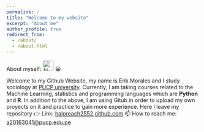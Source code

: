 ```yaml
---
permalink: /
title: "Welcome to my website"
excerpt: "About me"
author_profile: true
redirect_from: 
  - /about/
  - /about.html
---
```


About myself: <img src="https://user-images.githubusercontent.com/1303154/88677602-1635ba80-d120-11ea-84d8-d263ba5fc3c0.gif" width="28px" alt="hi"> 😀

Welcome to my Github Website, my name is Erik Morales and I study sociology at [PUCP university](https://www.pucp.edu.pe/). Currently, I am taking courses related to the Machine Learning, statistics and programming languages which are **Python** and **R**. In addition to the above, I am using Gitub in order to upload my own proyects on it and practice to gain more experience. 
Here I leave my repository 👉 Link: [haloreach2552.github.com](https://haloreach2552.github.io/Data_repository/)
📫 How to reach me: a20163041@pucp.edu.pe
